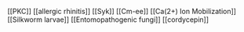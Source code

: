 [[PKC]]
[[allergic rhinitis]]
[[Syk]]
[[Cm-ee]]
[[Ca(2+) Ion Mobilization]]
[[Silkworm larvae]]
[[Entomopathogenic fungi]]
[[cordycepin]]

